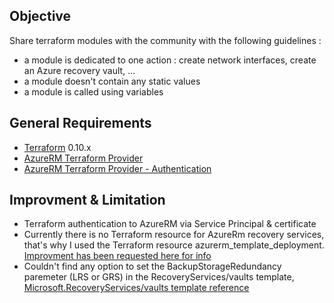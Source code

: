 Objective
------------
Share terraform modules with the community with the following guidelines :
-	a module is dedicated to one action : create network interfaces, create an Azure recovery vault, ...
-	a module doesn't contain any static values
-	a module is called using variables

General Requirements
------------

-	[Terraform](https://www.terraform.io/downloads.html) 0.10.x
-	[AzureRM Terraform Provider](https://github.com/terraform-providers/terraform-provider-azurerm/blob/master/README.md)
-	[AzureRM Terraform Provider - Authentication](https://www.terraform.io/docs/providers/azurerm/)

Improvment & Limitation
------------
-	Terraform authentication to AzureRM via Service Principal & certificate
-	Currently there is no Terraform resource for AzureRm recovery services, that's why I used the Terraform resource azurerm_template_deployment. [Improvment has been requested here for info](https://github.com/terraform-providers/terraform-provider-azurerm/issues/1007)
-	Couldn't find any option to set the BackupStorageRedundancy paremeter (LRS or GRS) in the RecoveryServices/vaults template, [Microsoft.RecoveryServices/vaults template reference](https://docs.microsoft.com/en-us/azure/templates/microsoft.recoveryservices/vaults)
